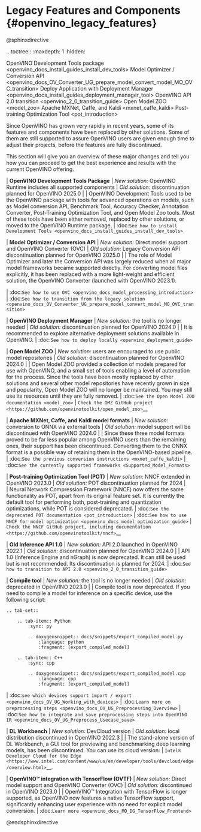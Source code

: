# Legacy Features and Components {#openvino_legacy_features}

@sphinxdirective

.. toctree::
   :maxdepth: 1
   :hidden:

   OpenVINO Development Tools package <openvino_docs_install_guides_install_dev_tools>
   Model Optimizer / Conversion API <openvino_docs_OV_Converter_UG_prepare_model_convert_model_MO_OVC_transition>
   Deploy Application with Deployment Manager <openvino_docs_install_guides_deployment_manager_tool>
   OpenVINO API 2.0 transition <openvino_2_0_transition_guide>
   Open Model ZOO <model_zoo>
   Apache MXNet, Caffe, and Kaldi <mxnet_caffe_kaldi>
   Post-training Optimization Tool <pot_introduction>



Since OpenVINO has grown very rapidly in recent years, some of its features 
and components have been replaced by other solutions. Some of them are still 
supported to assure OpenVINO users are given enough time to adjust their projects,
before the features are fully discontinued. 

This section will give you an overview of these major changes and tell you how 
you can proceed to get the best experience and results with the current OpenVINO
offering.


| **OpenVINO Development Tools Package**
|   *New solution:* OpenVINO Runtime includes all supported components
|   *Old solution:* discontinuation planned for OpenVINO 2025.0
|
|   OpenVINO Development Tools used to be the OpenVINO package with tools for 
    advanced operations on models, such as Model conversion API, Benchmark Tool, 
    Accuracy Checker, Annotation Converter, Post-Training Optimization Tool, 
    and Open Model Zoo tools. Most of these tools have been either removed, 
    replaced by other solutions, or moved to the OpenVINO Runtime package.
|   :doc:`See how to install Development Tools <openvino_docs_install_guides_install_dev_tools>`


| **Model Optimizer / Conversion API**
|   *New solution:* Direct model support and OpenVINO Converter (OVC)
|   *Old solution:* Legacy Conversion API discontinuation planned for OpenVINO 2025.0
|
|   The role of Model Optimizer and later the Conversion API was largely reduced 
    when all major model frameworks became supported directly. For converting model
    files explicitly, it has been replaced with a more light-weight and efficient 
    solution, the OpenVINO Converter (launched with OpenVINO 2023.1).

|   :doc:`See how to use OVC <openvino_docs_model_processing_introduction>`
|   :doc:`See how to transition from the legacy solution <openvino_docs_OV_Converter_UG_prepare_model_convert_model_MO_OVC_transition>`

| **OpenVINO Deployment Manager**
|   *New solution:* the tool is no longer needed
|   *Old solution:* discontinuation planned for OpenVINO 2024.0 
|
|   It is recommended to explore alternative deployment solutions available in OpenVINO.
|   :doc:`See how to deploy locally <openvino_deployment_guide>`



| **Open Model ZOO**
|   *New solution:* users are encouraged to use public model repositories
|   *Old solution:* discontinuation planned for OpenVINO 2024.0
|
|   Open Model ZOO provided a collection of models prepared for use with OpenVINO,
    and a small set of tools enabling a level of automation for the process.
    Since the tools have been mostly replaced by other solutions and several
    other model repositories have recently grown in size and popularity,
    Open Model ZOO will no longer be maintained. You may still use its resources
    until they are fully removed.
|   :doc:`See the Open Model ZOO documentation <model_zoo>`
|   `Check the OMZ GitHub project <https://github.com/openvinotoolkit/open_model_zoo>`__


| **Apache MXNet, Caffe, and Kaldi model formats**
|   *New solution:* conversion to ONNX via external tools
|   *Old solution:* model support will be discontinued with OpenVINO 2024.0
|
|   Since these three model formats proved to be far less popular among OpenVINO users
    than the remaining ones, their support has been discontinued. Converting them to the
    ONNX format is a possible way of retaining them in the OpenVINO-based pipeline.
|   :doc:`See the previous conversion instructions <mxnet_caffe_kaldi>`
|   :doc:`See the currently supported frameworks <Supported_Model_Formats>`


| **Post-training Optimization Tool (POT)**
|   *New solution:* NNCF extended in OpenVINO 2023.0
|   *Old solution:* POT discontinuation planned for 2024
|    
|   Neural Network Compression Framework (NNCF) now offers the same functionality as POT,
    apart from its original feature set. It is currently the default tool for performing 
    both, post-training and quantization optimizations, while POT is considered deprecated.
|   :doc:`See the deprecated POT documentation <pot_introduction>` 
|   :doc:`See how to use NNCF for model optimization <openvino_docs_model_optimization_guide>`
|   `Check the NNCF GitHub project, including documentation <https://github.com/openvinotoolkit/nncf>`__

| **Old Inference API 1.0**
|   *New solution:* API 2.0 launched in OpenVINO 2022.1
|   *Old solution:* discontinuation planned for OpenVINO 2024.0
|
|   API 1.0 (Inference Engine and nGraph) is now deprecated. It can still be 
    used but is not recommended. Its discontinuation is planned for 2024.
|   :doc:`See how to transition to API 2.0 <openvino_2_0_transition_guide>`

| **Compile tool**
|   *New solution:* the tool is no longer needed
|   *Old solution:* deprecated in OpenVINO 2023.0
|
|   Compile tool is now deprecated. If you need to compile a model for inference on 
    a specific device, use the following script:

    .. tab-set::

        .. tab-item:: Python
            :sync: py

            .. doxygensnippet:: docs/snippets/export_compiled_model.py
                :language: python
                :fragment: [export_compiled_model]

        .. tab-item:: C++
            :sync: cpp

            .. doxygensnippet:: docs/snippets/export_compiled_model.cpp
                :language: cpp
                :fragment: [export_compiled_model]

|   :doc:`see which devices support import / export <openvino_docs_OV_UG_Working_with_devices>`
|   :doc:`Learn more on preprocessing steps <openvino_docs_OV_UG_Preprocessing_Overview>`
|   :doc:`See how to integrate and save preprocessing steps into OpenVINO IR <openvino_docs_OV_UG_Preprocess_Usecase_save>`

| **DL Workbench**
|   *New solution:* DevCloud version
|   *Old solution:* local distribution discontinued in OpenVINO 2022.3
|
|   The stand-alone version of DL Workbench, a GUI tool for previewing and benchmarking 
    deep learning models, has been discontinued. You can use its cloud version:
|   `Intel® Developer Cloud for the Edge <https://www.intel.com/content/www/us/en/developer/tools/devcloud/edge/overview.html>`__.

| **OpenVINO™ integration with TensorFlow (OVTF)**
|   *New solution:* Direct model support and OpenVINO Converter (OVC)
|   *Old solution:* discontinued in OpenVINO 2023.0
|
|   OpenVINO™ Integration with TensorFlow is longer supported, as OpenVINO now features a 
    native TensorFlow support, significantly enhancing user experience with no need for 
    explicit model conversion. 
|   :doc:`Learn more <openvino_docs_MO_DG_TensorFlow_Frontend>`

@endsphinxdirective